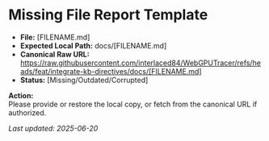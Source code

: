 # Missing File Report Template

- **File:** [FILENAME.md]
- **Expected Local Path:** docs/[FILENAME.md]
- **Canonical Raw URL:** https://raw.githubusercontent.com/interlaced84/WebGPUTracer/refs/heads/feat/integrate-kb-directives/docs/[FILENAME.md]
- **Status:** [Missing/Outdated/Corrupted]

**Action:**  
Please provide or restore the local copy, or fetch from the canonical URL if authorized.

_Last updated: 2025-06-20_